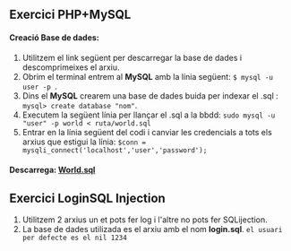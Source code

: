 ## Exercici PHP+MySQL
#### Creació Base de dades:
1. Utilitzem el link següent per descarregar la base de dades i descomprimeixes el arxiu.
2. Obrim el terminal entrem al **MySQL** amb la línia següent: `$ mysql -u user -p `.
3. Dins el **MySQL** crearem una base de dades buida per indexar el .sql :` mysql> create database "nom"`.
4. Executem la següent línia per llançar el .sql a la bbdd: `sudo mysql -u "user" -p world < ruta/world.sql`
5. Entrar en la línia següent del codi i canviar les credencials a tots els arxius que estigui la línia: `$conn =  mysqli_connect('localhost','user','password'); `
#### Descarrega: [World.sql](http://downloads.mysql.com/docs/world.sql.zip)

## Exercici LoginSQL Injection
1. Utilitzem 2 arxius un et pots fer log i l'altre no pots fer SQLijection.
2. La base de dades utilizada es el arxiu amb el nom **login.sql**.
`el usuari per defecte es el nil 1234`
